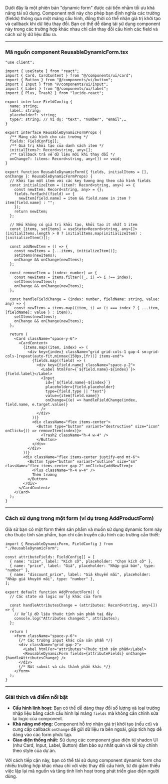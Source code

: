 Dưới đây là một phiên bản "dynamic form" được cải tiến nhằm tối ưu khả năng tái sử dụng. Component mới này cho phép bạn định nghĩa các trường (fields) thông qua một mảng cấu hình, đồng thời có thể nhận giá trị khởi tạo và callback khi dữ liệu thay đổi. Bạn có thể dễ dàng tái sử dụng component này trong các trường hợp khác nhau chỉ cần thay đổi cấu hình các field và cách xử lý dữ liệu đầu ra.

---

### Mã nguồn component ReusableDynamicForm.tsx

```tsx
"use client";

import { useState } from "react";
import { Card, CardContent } from "@/components/ui/card";
import { Button } from "@/components/ui/button";
import { Input } from "@/components/ui/input";
import { Label } from "@/components/ui/label";
import { Plus, Trash2 } from "lucide-react";

export interface FieldConfig {
  name: string;
  label: string;
  placeholder?: string;
  type?: string; // Ví dụ: "text", "number", "email",…
}

export interface ReusableDynamicFormProps {
  /** Mảng cấu hình cho các trường */
  fields: FieldConfig[];
  /** Giá trị khởi tạo của danh sách item */
  initialItems?: Record<string, any>[];
  /** Callback trả về dữ liệu mới khi thay đổi */
  onChange?: (items: Record<string, any>[]) => void;
}

export function ReusableDynamicForm({ fields, initialItems = [], onChange }: ReusableDynamicFormProps) {
  // Khởi tạo một item với các key tương ứng theo cấu hình fields
  const initializeItem = (item?: Record<string, any>) => {
    const newItem: Record<string, any> = {};
    fields.forEach((field) => {
      newItem[field.name] = item && field.name in item ? item[field.name] : "";
    });
    return newItem;
  };

  // Nếu không có giá trị khởi tạo, khởi tạo ít nhất 1 item
  const [items, setItems] = useState<Record<string, any>[]>(initialItems.length > 0 ? initialItems.map(initializeItem) : [initializeItem()]);

  const addNewItem = () => {
    const newItems = [...items, initializeItem()];
    setItems(newItems);
    onChange && onChange(newItems);
  };

  const removeItem = (index: number) => {
    const newItems = items.filter((_, i) => i !== index);
    setItems(newItems);
    onChange && onChange(newItems);
  };

  const handleFieldChange = (index: number, fieldName: string, value: any) => {
    const newItems = items.map((item, i) => (i === index ? { ...item, [fieldName]: value } : item));
    setItems(newItems);
    onChange && onChange(newItems);
  };

  return (
    <Card className="space-y-6">
      <CardContent>
        {items.map((item, index) => (
          <div key={index} className="grid grid-cols-1 gap-4 sm:grid-cols-[repeat(auto-fit,minmax(150px,1fr))] items-end">
            {fields.map((field) => (
              <div key={field.name} className="space-y-2">
                <Label htmlFor={`${field.name}-${index}`}>{field.label}</Label>
                <Input
                  id={`${field.name}-${index}`}
                  placeholder={field.placeholder}
                  type={field.type || "text"}
                  value={item[field.name]}
                  onChange={(e) => handleFieldChange(index, field.name, e.target.value)}
                />
              </div>
            ))}
            <div className="flex items-center">
              <Button type="button" variant="destructive" size="icon" onClick={() => removeItem(index)}>
                <Trash2 className="h-4 w-4" />
              </Button>
            </div>
          </div>
        ))}
        <div className="flex items-center justify-end mt-6">
          <Button type="button" variant="outline" size="sm" className="flex items-center gap-2" onClick={addNewItem}>
            <Plus className="h-4 w-4" />
            Thêm trường
          </Button>
        </div>
      </CardContent>
    </Card>
  );
}
```

---

### Cách sử dụng trong một form (ví dụ trong AddProductForm)

Giả sử bạn có một form thêm sản phẩm và muốn sử dụng dynamic form này cho thuộc tính sản phẩm, bạn chỉ cần truyền cấu hình các trường cần thiết:

```tsx
import { ReusableDynamicForm, FieldConfig } from "./ReusableDynamicForm";

const attributeFields: FieldConfig[] = [
  { name: "size", label: "Kích cỡ", placeholder: "Chọn kích cỡ" },
  { name: "price", label: "Giá", placeholder: "Nhập giá bán", type: "number" },
  { name: "discount_price", label: "Giá khuyến mãi", placeholder: "Nhập giá khuyến mãi", type: "number" },
];

export default function AddProductForm() {
  // Các state và logic xử lý khác của form

  const handleAttributesChange = (attributes: Record<string, any>[]) => {
    // Xử lý dữ liệu thuộc tính sản phẩm tại đây
    console.log("Attributes changed:", attributes);
  };

  return (
    <form className="space-y-6">
      {/* Các trường input khác của sản phẩm */}
      <div className="grid gap-2">
        <Label htmlFor="attributes">Thuộc tính sản phẩm</Label>
        <ReusableDynamicForm fields={attributeFields} onChange={handleAttributesChange} />
      </div>
      {/* Nút submit và các thành phần khác */}
    </form>
  );
}
```

---

### Giải thích và điểm nổi bật

- **Cấu hình linh hoạt:** Bạn có thể dễ dàng thay đổi số lượng và loại trường nhập liệu bằng cách cấu hình lại mảng `fields` mà không cần chỉnh sửa lại logic của component.
- **Khả năng mở rộng:** Component hỗ trợ nhận giá trị khởi tạo (nếu có) và cung cấp callback `onChange` để gửi dữ liệu ra bên ngoài, giúp tích hợp dễ dàng vào các form phức tạp.
- **Giao diện thống nhất:** Sử dụng các component giao diện từ shadcn UI (như Card, Input, Label, Button) đảm bảo sự nhất quán và dễ tùy chỉnh theo style của dự án.

Với cách tiếp cận này, bạn có thể tái sử dụng component dynamic form cho nhiều trường hợp khác nhau chỉ với việc thay đổi cấu hình, từ đó giảm thiểu việc lặp lại mã nguồn và tăng tính linh hoạt trong phát triển giao diện người dùng.
